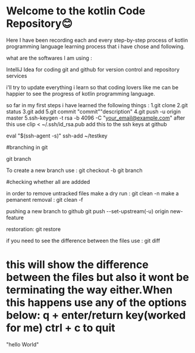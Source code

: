 # Welcome to the kotlin Code Repository😊

Here I have been recording each and every step-by-step process of kotlin programming language learning process that i have chose and following. 

what are the softwares I am using :

IntelliJ Idea for coding 
git and github for version control and repository services

i'll try to update everything i learn so that coding lovers like me can be happier to see the  progress of kotlin programming language. 

so far in my first steps i have  learned the following things :
1.git clone 
2.git status
3.git add
5.git commit "commit""description"
4.git push -u origin master 
5.ssh-keygen -t  rsa -b 4096 -C "your_email@example.com"
after this use 
clip  < ~/.ssh/id_rsa.pub
add this to the ssh keys at github

eval  "$(ssh-agent -s)" 
ssh-add ~/testkey

#branching in git

git branch

To create  a new branch use :
    git checkout -b  <branch-name>
    git branch

#checking whether all are addded

in order to remove untracked files 
make a dry run :
git clean -n
make a pemanent removal :
git clean -f


pushing a new branch  to github
git push --set-upstream(-u) origin new-feature

restoration:
git restore <filename>

if you need to see the difference  between the files use :
git diff <filename>

this will show the difference between the files but also it wont be terminating the way either.When this happens use any of the options below:
 q + enter/return key(worked for me)
 ctrl + c to quit  
=======
"hello World"

